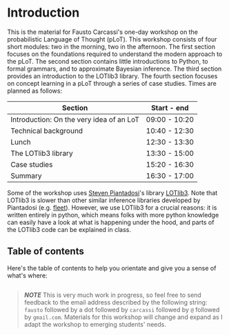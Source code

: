 # Introduction

This is the material for Fausto Carcassi's one-day workshop on the probabilistic Language of Thought (pLoT).
This workshop consists of four short modules: two in the morning, two in the afternoon. The first section focuses on the foundations required to understand the modern approach to the pLoT. The second section contains little introductions to Python, to formal grammars, and to approximate Bayesian inference. The third section provides an introduction to the LOTlib3 library. The fourth section focuses on concept learning in a pLoT through a series of case studies. Times are planned as follows:

| Section                                  | Start - end   | 
| ---------------------------------------- |:-------------:|
| Introduction: On the very idea of an LoT | 09:00 - 10:20 |
| Technical background                     | 10:40 - 12:30 |
| Lunch                                    | 12:30 - 13:30 |
| The LOTlib3 library                      | 13:30 - 15:00 |
| Case studies                             | 15:20 - 16:30 |
| Summary                                  | 16:30 - 17:00 |

Some of the workshop uses [Steven Piantadosi](http://colala.berkeley.edu/people/piantadosi/)'s library [LOTlib3](https://github.com/piantado/LOTlib3). Note that LOTlib3 is slower than other similar inference libraries developed by Piantadosi (e.g. [fleet](https://github.com/piantado/Fleet)). However, we use LOTlib3 for a crucial reasons: it is written entirely in python, which means folks with more python knowledge can easily have a look at what is happening under the hood, and parts of the LOTlib3 code can be explained in class. 

## Table of contents

Here's the table of contents to help you orientate and give you a sense of what's where:

```{tableofcontents}
```

> **_NOTE_** This is very much work in progress, so feel free to send feedback to the email address described by the following string:  `fausto` followed by a dot followed by `carcassi` followed by `@` followed by `gmail.com`. Materials for this workshop will change and expand as I adapt the workshop to emerging students' needs.
